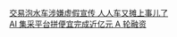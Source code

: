   
[交易泡水车涉嫌虚假宣传  人人车又摊上事儿了](http://www.dianyue.me/archives/265/8m0shkbclgenfjv1/)  
[AI 集采平台拼便宜完成近亿元 A 轮融资](http://www.dianyue.me/archives/643/2et4qwk4n4eit2jo/)